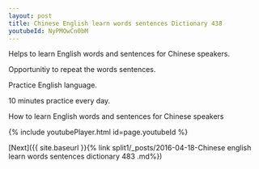 ```yaml
---
layout: post
title: Chinese English learn words sentences Dictionary 438 
youtubeId: NyPMOwCn0bM
---
```

 
 
Helps to learn English words and sentences for Chinese speakers.

Opportunitiy to repeat the words sentences. 

Practice English language. 
 
10 minutes practice every day. 
 
How to learn English words and sentences for Chinese speakers 
 
{% include youtubePlayer.html id=page.youtubeId %}
 
 
[Next]({{ site.baseurl }}{% link  split1/_posts/2016-04-18-Chinese english learn words sentences dictionary 483 .md%})
 
